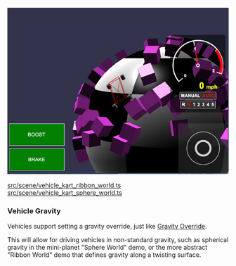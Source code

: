 ![Vehicle Gravity](./img/vehicle_gravity.jpg)

[src/scene/vehicle_kart_ribbon_world.ts](../src/scene/vehicle_kart_ribbon_world.ts)  
[src/scene/vehicle_kart_sphere_world.ts](../src/scene/vehicle_kart_sphere_world.ts)  

### Vehicle Gravity

Vehicles support setting a gravity override, just like [Gravity Override](./gravity_override.md).

This will allow for driving vehicles in non-standard gravity, such as spherical gravity in the mini-planet "Sphere World" demo, or the more abstract "Ribbon World" demo that defines gravity along a twisting surface.
